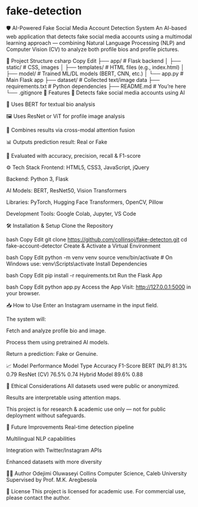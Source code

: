 # fake-detection

🛡️ AI-Powered Fake Social Media Account Detection System
An AI-based web application that detects fake social media accounts using a multimodal learning approach — combining Natural Language Processing (NLP) and Computer Vision (CV) to analyze both profile bios and profile pictures.

📂 Project Structure
csharp
Copy
Edit
├── app/                    # Flask backend
│   ├── static/             # CSS, images
│   ├── templates/          # HTML files (e.g., index.html)
│   ├── model/              # Trained ML/DL models (BERT, CNN, etc.)
│   └── app.py              # Main Flask app
├── dataset/                # Collected text/image data
├── requirements.txt        # Python dependencies
├── README.md               # You’re here
└── .gitignore
🚀 Features
🤖 Detects fake social media accounts using AI

📝 Uses BERT for textual bio analysis

🖼️ Uses ResNet or ViT for profile image analysis

🔀 Combines results via cross-modal attention fusion

📊 Outputs prediction result: Real or Fake

🧪 Evaluated with accuracy, precision, recall & F1-score

⚙️ Tech Stack
Frontend: HTML5, CSS3, JavaScript, jQuery

Backend: Python 3, Flask

AI Models: BERT, ResNet50, Vision Transformers

Libraries: PyTorch, Hugging Face Transformers, OpenCV, Pillow

Development Tools: Google Colab, Jupyter, VS Code

🛠️ Installation & Setup
Clone the Repository

bash
Copy
Edit
git clone https://github.com/collinsoj/fake-detecton.git
cd fake-account-detector
Create & Activate a Virtual Environment

bash
Copy
Edit
python -m venv venv
source venv/bin/activate  # On Windows use: venv\Scripts\activate
Install Dependencies

bash
Copy
Edit
pip install -r requirements.txt
Run the Flask App

bash
Copy
Edit
python app.py
Access the App
Visit: http://127.0.0.1:5000 in your browser.

📥 How to Use
Enter an Instagram username in the input field.

The system will:

Fetch and analyze profile bio and image.

Process them using pretrained AI models.

Return a prediction: Fake or Genuine.

📈 Model Performance
Model Type	Accuracy	F1-Score
BERT (NLP)	81.3%	0.79
ResNet (CV)	76.5%	0.74
Hybrid Model	89.6%	0.88

🔐 Ethical Considerations
All datasets used were public or anonymized.

Results are interpretable using attention maps.

This project is for research & academic use only — not for public deployment without safeguards.

🧪 Future Improvements
Real-time detection pipeline

Multilingual NLP capabilities

Integration with Twitter/Instagram APIs

Enhanced datasets with more diversity

👨‍💻 Author
Odejimi Oluwaseyi Collins
Computer Science, Caleb University
Supervised by Prof. M.K. Aregbesola

📄 License
This project is licensed for academic use. For commercial use, please contact the author.
